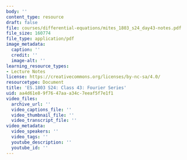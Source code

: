 ```yaml
---
body: ''
content_type: resource
draft: false
file: courses/differential-equations/mites_1803_s24_day43-notes.pdf
file_size: 160774
file_type: application/pdf
image_metadata:
  caption: ''
  credit: ''
  image-alt: ''
learning_resource_types:
- Lecture Notes
license: https://creativecommons.org/licenses/by-nc-sa/4.0/
resourcetype: Document
title: 'ES.1803 S24: Class 43: Fourier Series'
uid: aa4d61e8-9f76-47aa-a34c-7eeaf5f7e1f1
video_files:
  archive_url: ''
  video_captions_file: ''
  video_thumbnail_file: ''
  video_transcript_file: ''
video_metadata:
  video_speakers: ''
  video_tags: ''
  youtube_description: ''
  youtube_id: ''
---
```

